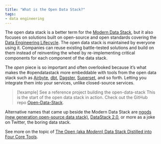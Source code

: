 ```yaml
---
title: "What is the Open Data Stack?"
tags:
- data engineering
---
```


The open data stack is a better term for the [Modern Data Stack](term/modern%20data%20stack.md), but it also focuses on solutions built on open-source and open standards covering the [Data Engineering Lifecycle](term/data%20engineering%20lifecycle.md). The open data stack is maintained by everyone using it. Companies can reuse existing battle-tested solutions and build on them instead of reinventing the wheel by re-implementing critical components for each component of the data stack.

The *open* piece is so important and often overlooked because it’s what makes the #opendatastack more embeddable with tools from the open data stack such as [Airbyte](templates/airbyte.md), [dbt](dbt), [Dagster](Dagster), [Superset](term/apache%20superset), and so forth. Letting you integrate them into your services, unlike closed-source services.

> [!example] See a reference project building the open-data-stack
> This is the start of the open data stack in action. Check out the GitHub repo [Open-Data-Stack](https://github.com/airbytehq/open-data-stack/).

Alternative names that came up beside the Modern Data Stack are [ngods (new generation open-source data stack)](https://blog.devgenius.io/modern-data-stack-demo-5d75dcdfba50), [DataStack 2.0](https://dagster.io/blog/evolution-iq-case-study), or more as a joke on Twitter, the boring data stack.

See more on the topic of [The Open (aka *Modern*) Data Stack Distilled into Four Core Tools](https://airbyte.com/blog/modern-open-data-stack-four-core-tools).

